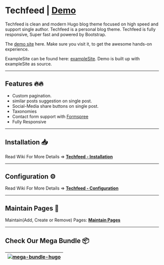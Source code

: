 # Techfeed | [Demo](https://demo.gethugothemes.com/techfeed/)

Techfeed is clean and modern Hugo blog theme focused on high speed and support single author. Techfeed is a personal blog theme. Techfeed is fully responsive, Super fast and powered by Bootstrap.

The [demo site](https://demo.gethugothemes.com/techfeed/) here. Make sure you visit it, to get the awesome hands-on experience.

ExampleSite can be found here: [exampleSite](https://github.com/gethugothemes/techfeed-hugo/tree/main/exampleSite). Demo is built up with exampleSite as source.

---

## Features 🔥🔥

-   Custom pagination.
-   similar posts suggestion on single post.
-   Social-Media share buttons on single post.
-   Taxonomies
-   Contact form support with [Formspree](https://formspree.io)
-   Fully Responsive
---

## Installation 📥

Read Wiki For More Details => **[Techfeed - Installation](https://github.com/gethugothemes/techfeed-hugo/wiki/installation)**

---

## Configuration ⚙

Read Wiki For More Details => **[Techfeed - Configuration](https://github.com/gethugothemes/techfeed-hugo/wiki/configuration)**

---

## Maintain Pages 📜

Maintain(Add, Create or Remove) Pages: **[Maintain Pages](https://github.com/gethugothemes/techfeed-hugo/wiki/Maintain-Pages)**

<!-- ---

## Release Changelog 📝

Release ChangeLog has info about stuff added: **[Releases](https://github.com/gethugothemes/Techfeed/releases)** -->

---


## Check Our Mega Bundle 📦
| [![mega-bundle-hugo](https://gethugothemes.com/wp-content/themes/gethugothemes/assets/images/bundle.png)](https://gethugothemes.com/bundle/) |
| -- |